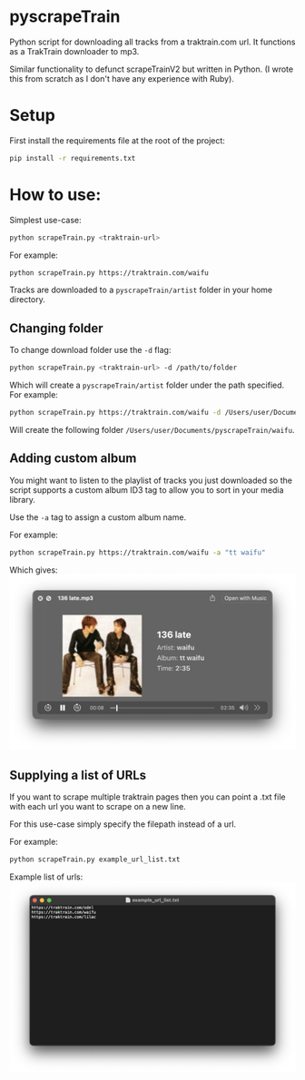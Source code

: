# pyscrapeTrain

Python script for downloading all tracks from a traktrain.com url. It functions as a TrakTrain downloader to mp3.

Similar functionality to defunct scrapeTrainV2 but written in Python. (I wrote this from scratch as I don't have any experience with Ruby).

# Setup
First install the requirements file at the root of the project:
```bash
pip install -r requirements.txt
```

# How to use:
Simplest use-case:
```bash
python scrapeTrain.py <traktrain-url>
```

For example: 
```bash
python scrapeTrain.py https://traktrain.com/waifu
```

Tracks are downloaded to a `pyscrapeTrain/artist` folder in your home directory. 
## Changing folder
To change download folder use the `-d` flag:
```bash
python scrapeTrain.py <traktrain-url> -d /path/to/folder
```

Which will create a `pyscrapeTrain/artist` folder under the path specified.
For example:
```bash
python scrapeTrain.py https://traktrain.com/waifu -d /Users/user/Documents
```
Will create the following folder `/Users/user/Documents/pyscrapeTrain/waifu`.

## Adding custom album
You might want to listen to the playlist of tracks you just downloaded 
so the script supports a custom album ID3 tag to allow you to sort in your media library.

Use the `-a` tag to assign a custom album name.

For example:
```bash
python scrapeTrain.py https://traktrain.com/waifu -a "tt waifu"
```

Which gives:
![image](album%20example.png)

## Supplying a list of URLs

If you want to scrape multiple traktrain pages then you can point a .txt file 
with each url you want to scrape on a new line.

For this use-case simply specify the filepath instead of a url.

For example:
```bash
python scrapeTrain.py example_url_list.txt
```

Example list of urls:
![image](example%20url%20list.png)

